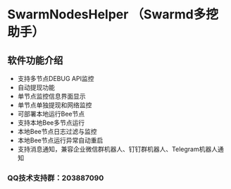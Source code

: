 # SwarmNodesHelper （Swarmd多挖助手）

## 软件功能介绍

* 支持多节点DEBUG API监控
* 自动提现功能
* 单节点监控信息界面显示
* 单节点单独提现和网络监控
* 可部署本地运行Bee节点
* 支持本地Bee多节点运行
* 本地Bee节点日志过滤与监控
* 本地Bee节点运行异常自动重启
* 支持消息通知，兼容企业微信群机器人、钉钉群机器人、Telegram机器人通知

### QQ技术支持群：203887090

